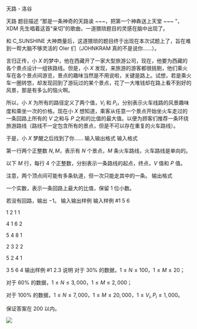 



天路 - 洛谷














天路
题目描述
“那是一条神奇的天路诶 ~~~，把第一个神犇送上天堂 ~~~ ”，XDM 先生唱着这首“亲切”的歌曲，一道猥琐题目的灵感在脑中出现了。

和 C_SUNSHINE 大神商量后，这道猥琐的题目终于出现在本次试题上了，旨在难到一帮大脑不够灵活的 OIer 们（JOHNKRAM 真的不是说你……）。

言归正传，小 $X$ 的梦中，他在西藏开了一家大型旅游公司，现在，他要为西藏的各个景点设计一组铁路线。但是，小 $X$ 发现，来旅游的游客都很挑剔，他们乘火车在各个景点间游览，景点的趣味当然是不用说啦，关键是路上。试想，若是乘火车一圈转悠，却发现回到了游玩过的某个景点，花了一大堆钱却在路上看不到好的风景，那是有多么的恼火啊。

所以，小 $X$ 为所有的路径定义了两个值，$V_i$ 和 $P_i$，分别表示火车线路的风景趣味度和乘坐一次的价格。现在小 $X$ 想知道，乘客从任意一个景点开始坐火车走过的一条回路上所有的 $V$ 之和与 $P$ 之和的比值的最大值。以便为顾客们推荐一条环绕旅游路线（路线不一定包含所有的景点，但是不可以存在重复的火车路线）。

于是，小 $X$ 梦醒之后找到了你……
输入输出格式
输入格式

第一行两个正整数 $N,M$，表示有 $N$ 个景点，$M$ 条火车路线，火车路线是单向的。

以下 $M$ 行，每行 $4$ 个正整数，分别表示一条路线的起点，终点，$V$ 值和 $P$ 值。

注意，两个顶点间可能有多条轨道，但一次只能走其中的一条。
输出格式

一个实数，表示一条回路上最大的比值，保留 $1$ 位小数。

若没有回路，输出 $-1$。
输入输出样例
输入样例 #1
5 6
1 2 1 1
4 1 6 2
5 4 8 1
2 3 2 2
5 2 4 1
3 5 6 4
输出样例 #1
2.3
说明
对于 $30\%$ 的数据，$1 \le N \le 100$，$1 \le M \le 20$；

对于 $60\%$ 的数据，$1 \le N \le 3{,}000$，$1 \le M \le 2{,}000$；

对于 $100\%$ 的数据，$1 \le N \le 7{,}000$，$1 \le M \le 20{,}000$，$1 \le V_i,P_i \le 1{,}000$。

保证答案在 $200$ 以内。

![](https://cdn.luogu.com.cn/upload/image_hosting/e1ywdkfs.png)







